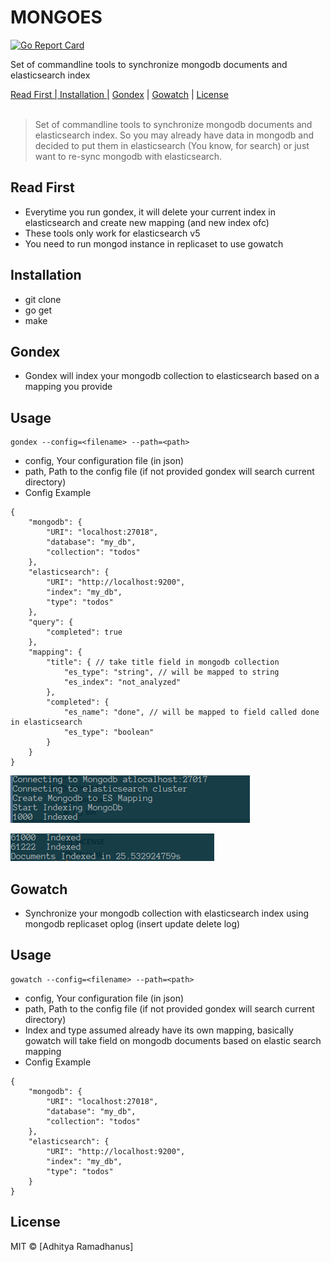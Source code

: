 # MONGOES
[![Go Report Card](https://goreportcard.com/badge/github.com/AdhityaRamadhanus/mongoes)](https://goreportcard.com/report/github.com/AdhityaRamadhanus/mongoes)

Set of commandline tools to synchronize mongodb documents and elasticsearch index

<p>
  <a href="#ReadFirst">Read First | </a>
  <a href="#Installation">Installation |</a>
  <a href="#Gondex">Gondex</a> |
  <a href="#Gowatch">Gowatch</a> |
  <a href="#licenses">License</a>
  <br><br>
  <blockquote>
	Set of commandline tools to synchronize mongodb documents and elasticsearch index.
	So you may already have data in mongodb and decided to put them in elasticsearch (You know, for search) or just want to re-sync mongodb with elasticsearch.
  </blockquote>
</p>

Read First
------------
* Everytime you run gondex, it will delete your current index in elasticsearch and create new mapping (and new index ofc)
* These tools only work for elasticsearch v5
* You need to run mongod instance in replicaset to use gowatch

Installation
------------
* git clone
* go get
* make

Gondex
------------
* Gondex will index your mongodb collection to elasticsearch based on a mapping you provide

Usage
------------
```
gondex --config=<filename> --path=<path>
```
* config, Your configuration file (in json)
* path, Path to the config file (if not provided gondex will search current directory)
* Config Example
```
{
    "mongodb": {
        "URI": "localhost:27018",
        "database": "my_db",
        "collection": "todos"
    },
    "elasticsearch": {
        "URI": "http://localhost:9200",
        "index": "my_db",
        "type": "todos"
    },
    "query": {
        "completed": true
    },
	"mapping": {	
		"title": { // take title field in mongodb collection
			"es_type": "string", // will be mapped to string
			"es_index": "not_analyzed"
		},
		"completed": {
			"es_name": "done", // will be mapped to field called done in elasticsearch
			"es_type": "boolean"
		}
	}
}
```

![Graphql](media/gondes1.png)


![Graphql](media/gondes2.png)

Gowatch 
------------
* Synchronize your mongodb collection with elasticsearch index using mongodb replicaset oplog (insert update delete log)

Usage
------------
```
gowatch --config=<filename> --path=<path>
```
* config, Your configuration file (in json)
* path, Path to the config file (if not provided gondex will search current directory)
* Index and type assumed already have its own mapping, basically gowatch will take field on mongodb documents based on elastic search mapping
* Config Example
```
{
    "mongodb": {
        "URI": "localhost:27018",
        "database": "my_db",
        "collection": "todos"
    },
    "elasticsearch": {
        "URI": "http://localhost:9200",
        "index": "my_db",
        "type": "todos"
    }
}
```

License
----

MIT © [Adhitya Ramadhanus]

